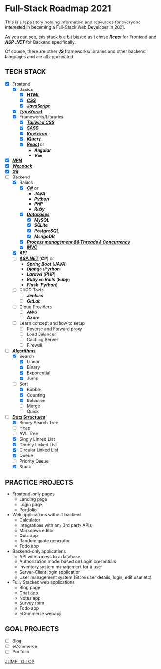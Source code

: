 # Full-Stack Roadmap 2021

This is a repository holding information and resources for everyone interested in becoming a Full-Stack Web Developer in 2021.

As you can see, this stack is a bit biased as I chose ***React*** for Frontend and ***ASP .NET*** for Backend specifically.

Of course, there are other ***JS*** frameworks/libraries and other backend languages and are all appreciated.

## TECH STACK

- [x] Frontend
  - [x] Basics
    - [x] ***[HTML](./Frontend/HTML/#html)***
    - [x] ***[CSS](./Frontend/CSS/#css)***
    - [x] ***[JavaScript](./Frontend/JavaScript/#javascript)***
  - [x] ***[TypeScript](./Frontend/TypeScript/#typescript)***
  - [x] Frameworks/Libraries
    - [x] ***[Tailwind CSS](./Frontend/CSS/Frameworks/Tailwind-CSS/#tailwind-css---resources)***
    - [x] ***[SASS](./Frontend/CSS/Preprocessors/SASS/#sass)***
    - [x] ***[Bootstrap](./Frontend/CSS/Frameworks/Bootstrap/#bootstrap)***
    - [x] ***[jQuery](./Frontend/JavaScript/Frameworks/jQuery/#jquery)***
    - [x] ***[React](./Frontend/JavaScript/Frameworks/React/#react)*** or
      - ***Angular***
      - ***Vue***
- [x] ***[NPM](./NPM/#npm)***
- [x] ***[Webpack](./Webpack/#webpack)***
- [x] ***[Git](./Git/#git)***
- [ ] Backend
  - [x] Basics
    - [x] ***[C#](./Backend/Cs/#c)*** or
      - ***JAVA***
      - ***Python***
      - ***PHP***
      - ***Ruby***
    - [x] ***[Databases](./Backend/Databases/#databases)***
      - [x] ***MySQL***
      - [x] ***SQLite***
      - [x] ***PostgreSQL***
      - [x] ***MongoDB***
    - [x] ***[Process management && Threads & Concurrency](./Backend/Threads-and-Concurrency/#threads--concurrency)***
    - [x] ***[MVC](./Backend/MVC/#mvc)***
  - [x] ***[API](./Backend/API/#api)***
  - [ ] ***[ASP.NET](./Backend/ASPNET/#asp-net)*** (***C#***) or
    - ***Spring Boot*** (***JAVA***)
    - ***Django*** (***Python***)
    - ***Laravel*** (***PHP***)
    - ***Ruby on Rails*** (***Ruby***)
    - ***Flask*** (***Python***)
  - [ ] CI/CD Tools
    - [ ] ***Jenkins***
    - [ ] ***GitLab***
  - [ ] Cloud Providers
    - [ ] ***AWS***
    - [ ] ***Azure***
  - [ ] Learn concept and how to setup
    - [ ] Reverse and Forward proxy
    - [ ] Load Balancer
    - [ ] Caching Server
    - [ ] Firewall
- [ ] ***[Algorithms](./Algorithms/#algorithms)***
  - [x] Search
    - [x] Linear
    - [x] Binary
    - [x] Exponential
    - [x] Jump
  - [ ] Sort
    - [x] Bubble
    - [x] Counting
    - [x] Selection
    - [ ] Merge
    - [ ] Quick
- [ ] ***[Data Structures](./Data-Structures/#data-structures)***
  - [x] Binary Search Tree
  - [ ] Heap
  - [ ] AVL Tree
  - [x] Singly Linked List
  - [x] Doubly Linked List
  - [x] Circular Linked List
  - [x] Queue
  - [ ] Priority Queue
  - [x] Stack

## PRACTICE PROJECTS

- Frontend-only pages
  - Landing page
  - Login page
  - Portfolio
- Web applications without backend
  - Calculator
  - Integrations with any 3rd party APIs
  - Markdown editor
  - Quiz app
  - Random quote generator
  - Todo app
- Backend-only applications
  - API with access to a database
  - Authorization model based on Login credentials
  - Inventory system management for a user
  - Server-Client login application
  - User management system (Store user details, login, edit user etc)
- Fully Stacked web applications
  - Blog page
  - Chat app
  - Notes app
  - Survey form
  - Todo app
  - eCommerce webapp

## GOAL PROJECTS

- [ ] Blog
- [ ] eCommerce
- [ ] Portfolio

[JUMP TO TOP](#full-stack-roadmap-2021)
